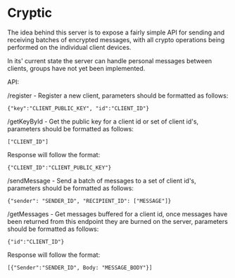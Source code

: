 # Cryptic
The idea behind this server is to expose a fairly simple API for sending and receiving batches of encrypted messages, with
all crypto operations being performed on the individual client devices.

In its' current state the server can handle personal messages between clients, groups have not yet been implemented.

API:

/register - Register a new client, parameters should be formatted as follows:

    {"key":"CLIENT_PUBLIC_KEY", "id":"CLIENT_ID"}
  
  /getKeyById - Get the public key for a client id or set of client id's, parameters should be formatted as follows:
  

    ["CLIENT_ID"]
Response will follow the format:

    {"CLIENT_ID":"CLIENT_PUBLIC_KEY"}

/sendMessage - Send a batch of messages to a set of client id's, parameters should be formatted as follows:

    {"sender": "SENDER_ID", "RECIPIENT_ID": ["MESSAGE"]}

/getMessages - Get messages buffered for a client id, once messages have been returned from this endpoint they are burned on the server, parameters should be formatted as follows:

    {"id":"CLIENT_ID"}
Response will follow the format:

    [{"Sender":"SENDER_ID", Body: "MESSAGE_BODY"}]

